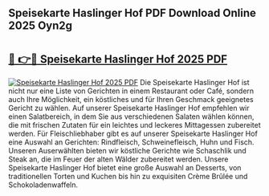 ## Speisekarte Haslinger Hof PDF Download Online 2025 Oyn2g

# <h2><a href="http://gcbmr0.nevu.top/?p=Speisekarte+Haslinger+Hof">🔗 👉🔴 Speisekarte Haslinger Hof 2025 PDF</a></h2>

[![Speisekarte Haslinger Hof 2025 PDF](https://i.imgur.com/dBaPXMq.png)](http://gcbmr0.nevu.top/?p=Speisekarte+Haslinger+Hof)
Die Speisekarte Haslinger Hof ist nicht nur eine Liste von Gerichten in einem Restaurant oder Café, sondern auch Ihre Möglichkeit, ein köstliches und für Ihren Geschmack geeignetes Gericht zu wählen. Auf unserer Speisekarte Haslinger Hof empfehlen wir einen Salatbereich, in dem Sie aus verschiedenen Salaten wählen können, die mit frischen Zutaten für ein leichtes und leckeres Mittagessen zubereitet werden. Für Fleischliebhaber gibt es auf unserer Speisekarte Haslinger Hof eine Auswahl an Gerichten: Rindfleisch, Schweinefleisch, Huhn und Fisch. Unseren Auserwählten bieten wir köstliche Gerichte wie Schaschlik und Steak an, die im Feuer der alten Wälder zubereitet werden. Unsere Speisekarte Haslinger Hof bietet eine große Auswahl an Desserts, von traditionellen Torten und Kuchen bis hin zu exquisiten Crème Brûlée und Schokoladenwaffeln.

